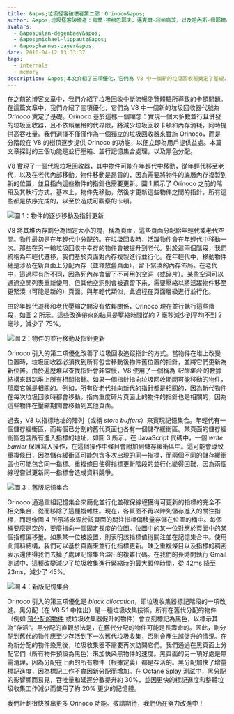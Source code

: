 ```yaml
---
title: &apos;垃圾怪客破壞者第二部：Orinoco&apos;
author: &apos;垃圾怪客破壞者：烏蘭·德根巴耶夫，邁克爾·利帕烏茨，以及哈內斯·佩耶爾&apos;
avatars:
  - &apos;ulan-degenbaev&apos;
  - &apos;michael-lippautz&apos;
  - &apos;hannes-payer&apos;
date: 2016-04-12 13:33:37
tags:
  - internals
  - memory
description: &apos;本文介紹了三項優化，它們為 V8 中一個新的垃圾回收器奠定了基礎，代號為 Orinoco。&apos;
---
```

在[之前的博客文章](/blog/jank-busters)中，我們介紹了垃圾回收中斷流暢瀏覽體驗所導致的卡頓問題。在這篇文章中，我們介紹了三項優化，它們為 V8 中一個新的垃圾回收器代號為 _Orinoco_ 奠定了基礎。Orinoco 基於這樣一個理念：實現一個大多數並行且併發的垃圾回收器，且不依賴嚴格的代界限，將減少垃圾回收卡頓和內存消耗，同時提供高吞吐量。我們選擇不僅僅作為一個獨立的垃圾回收器來實施 Orinoco，而是分階段在 V8 的樹頂逐步提供 Orinoco 的功能，以便立即為用戶提供益處。本篇文章探討的三個功能是並行壓縮、並行記憶集合處理，以及黑色分配。

<!--truncate-->
V8 實現了一個[代際垃圾回收器](https://en.wikipedia.org/wiki/Garbage_collection_(computer_science)#Generational)，其中物件可能在年輕代中移動，從年輕代移至老代，以及在老代內部移動。物件移動是昂貴的，因為需要將物件的底層內存複製到新的位置，並且指向這些物件的指針也需要更新。圖 1 顯示了 Orinoco 之前的階段及其執行方式。基本上，物件先移動，然後才更新這些物件之間的指針，所有這些都是依序完成的，以至於造成可觀察的卡頓。

![圖 1：物件的逐步移動及指針更新](/_img/orinoco/sequential.png)

V8 將其堆內存劃分為固定大小的塊，稱為頁面，這些頁面分配給年輕代或老代空間。物件最初是在年輕代中分配的。在垃圾回收時，活躍物件會在年輕代中移動一次。那些在另一輪垃圾回收中幸存的物件會被提升到老代。對於這兩個階段，我們統稱為年輕代遷移，我們基於頁面對內存複製進行並行化。在年輕代中，移動物件總是涉及在新頁面上分配內存（並釋放舊頁面），留下緊湊的內存佈局。在老代中，這過程有所不同，因為死內存會留下不可用的空洞（或碎片）。某些空洞可以通過空閒列表重新使用，但其他空洞則會被遺留下來，需要壓縮以將活躍物件移至更緊湊（可能是新的）頁面。與年輕代類似，此過程在頁面層級進行並行化。

由於年輕代遷移和老代壓縮之間沒有依賴關係，Orinoco 現在並行執行這些階段，如圖 2 所示。這些改進帶來的結果是壓縮時間從約 7 毫秒減少到平均不到 2 毫秒，減少了 75%。

![圖 2：物件的並行移動及指針更新](/_img/orinoco/parallel.png)

Orinoco 引入的第二項優化改善了垃圾回收追蹤指針的方式。當物件在堆上改變位置時，垃圾回收器必須找到所有包含移動後物件舊位置的指針，並將它們更新為新位置。由於遍歷堆以查找指針會非常慢，V8 使用了一個稱為 _記憶集合_ 的數據結構來跟踪堆上所有相關指針。如果一個指針指向垃圾回收期間可能移動的物件，那麼它就是相關的。例如，所有從老代指向新代的指針都是相關的，因為新代物件在每次垃圾回收時都會移動。指向重度碎片頁面上的物件的指針也是相關的，因為這些物件在壓縮期間會移動到其他頁面。

過去，V8 以指標地址的陣列（或稱 _store buffers_）來實現記憶集合。年輕代有一個儲存緩衝區，而每個已分割的舊代頁面也各有一個儲存緩衝區。某頁面的儲存緩衝區包含所有進入指標的地址，如圖 3 所示。在 JavaScript 代碼中，一個 _write barrier_ 保護寫入操作，在這個操作中條目會附加到儲存緩衝區中。這可能會導致重複條目，因為儲存緩衝區可能包含多次出現的同一指標，而兩個不同的儲存緩衝區也可能包含同一指標。重複條目使得指標更新階段的並行化變得困難，因為兩個線程嘗試更新同一指標會造成資料競爭。

![圖 3：舊版記憶集合](/_img/orinoco/old-remembered-set.png)

Orinoco 通過重組記憶集合來簡化並行化並確保線程獲得可更新的指標的完全不相交集合，從而移除了這種複雜性。現在，各頁面不再以陣列儲存進入的關注指標，而是像圖 4 所示將來源於該頁面的關注指標偏移量存儲在位圖的桶中。每個桶要麼是空的，要麼指向一個固定長度的位圖。位圖中的某一位對應於頁面中的某個指標偏移量。如果某一位被設置，則表明該指標值得關注並在記憶集合中。使用此資料結構，我們可以基於頁面來並行化指標更新。缺乏重複條目以及指標的稠密表示還使得我們去掉了處理記憶集合溢出的複雜代碼。在我們的長時間執行 Gmail 測試中，這種改變[減少](https://drive.google.com/file/d/0BxRQ51WfVicyMk9nYUk5YVY1VjQ/view)了垃圾收集進行緊縮時的最大暫停時間，從 42ms 降至 23ms，減少了 45%。

![圖 4：新版記憶集合](/_img/orinoco/new-remembered-set.png)

Orinoco 引入的第三項優化是 _black allocation_，即垃圾收集器標記階段的一項改進。黑分配（在 V8 5.1 中推出）是一種垃圾收集技術，所有在舊代分配的物件（例如 [預分配的物件](http://research.google.com/pubs/pub43823.html) 或垃圾收集器促升的物件）會立刻標記為黑色，以標示其為“存活”。黑分配的直觀想法是，在舊代分配的物件可能是長壽命的。因此，剛分配到舊代的物件應至少存活到下一次舊代垃圾收集，否則會產生誤促升的情況。在為新分配的物件染黑後，垃圾收集器不需要再次訪問它們。我們通過在黑頁面上分配它們（所有物件預設為黑色）來加快染黑物件的速度。黑頁面的另一項好處是無需清理，因為分配在上面的所有物件（根據定義）都是存活的。黑分配加快了增量標記進度，因為標記工作不會因新分配而增加。在 Octane Splay 測試中，黑分配的影響顯而易見，吞吐量和延遲分數提升約 30%，並因更快的標記進度和整體垃圾收集工作減少而使用了約 20% 更少的記憶體。

我們計劃很快推出更多 Orinoco 功能。敬請期待，我們仍在努力改進中！
